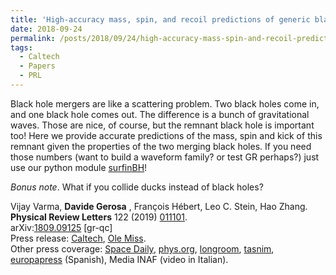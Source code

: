 ```yaml
---
title: 'High-accuracy mass, spin, and recoil predictions of generic black-hole merger remnants'
date: 2018-09-24
permalink: /posts/2018/09/24/high-accuracy-mass-spin-and-recoil-predictions-of-generic-black-hole-merger-remnants
tags:
  - Caltech
  - Papers
  - PRL
---
```


Black hole mergers are like a scattering problem. Two black holes come in, and one black hole comes out. The difference is a bunch of gravitational waves. Those are nice, of course, but the remnant black hole is important too! Here we provide accurate predictions of the mass, spin and kick of this remnant given the properties of the two merging black holes. If you need those numbers (want to build a waveform family? or test GR perhaps?) just use our python module [surfinBH](<https://github.com/vijayvarma392/surfinBH>)!

_Bonus note_. What if you collide ducks instead of black holes? 

Vijay Varma, **Davide Gerosa** , François Hébert, Leo C. Stein, Hao Zhang.  
**Physical Review Letters** 122 (2019) [011101](<https://journals.aps.org/prl/abstract/10.1103/PhysRevLett.122.011101>).  
arXiv:[1809.09125](<http://arxiv.org/abs/arXiv:1809.09125>) [gr-qc]  
Press release: [Caltech](<http://www.caltech.edu/news/when-black-holes-collide-85110> "Go to http://www.cam.ac.uk/research/news/new-insights-found-in-black-hole-collisions/"), [Ole Miss](<https://news.olemiss.edu/making-better-predictions-black-hole-smash-ups/>).  
Other press coverage: [Space Daily](<http://www.spacedaily.com/reports/Physicists_Create_the_Most_Accurate_Model_Yet_of_Black_Hole_Mergers_999.html> "Go to http://www.sciencedaily.com/releases/2015/02/150226110448.htm"), [phys.org](<https://phys.org/news/2019-01-physicists-supercomputers-ai-accurate-black.html> "Go to http://phys.org/news/2015-02-insight-black-hole-collisions.html"), [longroom](<https://www.longroom.com/discussion/1340817/physicists-use-supercomputers-and-ai-to-create-the-most-accurate-model-yet-of-black-hole-mergers>), [tasnim](<https://www.tasnimnews.com/en/news/2019/01/25/1930821/supercomputers-ai-used-to-create-most-accurate-model-of-black-hole-mergers>), [europapress](<https://www.europapress.es/ciencia/astronomia/noticia-video-modelo-mas-preciso-fusion-agujeros-negros-20190125144522.html>) (Spanish), Media INAF (video in Italian).

